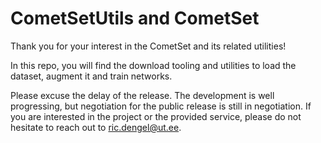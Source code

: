 # CometSetUtils and CometSet

Thank you for your interest in the CometSet and its related utilities!

In this repo, you will find the download tooling and utilities to load the dataset, augment it and train networks.

Please excuse the delay of the release. The development is well progressing, but negotiation for the public release is still in negotiation.
If you are interested in the project or the provided service, please do not hesitate to reach out to ric.dengel@ut.ee.
